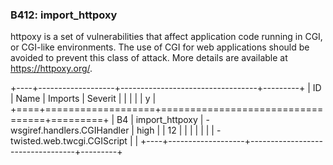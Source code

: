 ### B412: import\_httpoxy

httpoxy is a set of vulnerabilities that affect application code running
in CGI, or CGI-like environments. The use of CGI for web applications
should be avoided to prevent this class of attack. More details are
available at <https://httpoxy.org/>.

+----+-------------------+----------------------------------+---------+
| ID | Name              | Imports                          | Severit |
|    |                   |                                  | y       |
+====+===================+==================================+=========+
| B4 | import\_httpoxy   | -   wsgiref.handlers.CGIHandler  | high    |
| 12 |                   |                                  |         |
|    |                   | -   twisted.web.twcgi.CGIScript  |         |
+----+-------------------+----------------------------------+---------+
